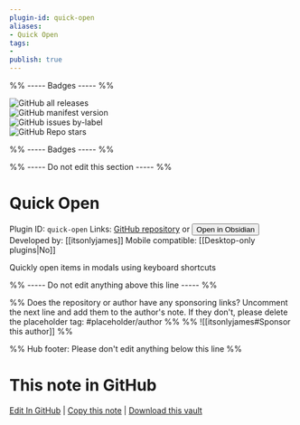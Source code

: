 ```yaml
---
plugin-id: quick-open
aliases:
- Quick Open
tags: 
- 
publish: true
---
```


%% ----- Badges ----- %%

![GitHub all releases](https://img.shields.io/github/downloads/itsonlyjames/obsidian-quick-open/total?color=573E7A&logo=github&style=for-the-badge)   
![GitHub manifest version](https://img.shields.io/github/manifest-json/v/itsonlyjames/obsidian-quick-open?color=573E7A&logo=github&style=for-the-badge)   
![GitHub issues by-label](https://img.shields.io/github/issues/itsonlyjames/obsidian-quick-open/help%20wanted?color=573E7A&logo=github&style=for-the-badge)   
![GitHub Repo stars](https://img.shields.io/github/stars/itsonlyjames/obsidian-quick-open?color=573E7A&logo=github&style=for-the-badge)

%% ----- Badges ----- %%

%% ----- Do not edit this section ----- %%

# Quick Open

Plugin ID: `quick-open`
Links: [GitHub repository](https://github.com/itsonlyjames/obsidian-quick-open) or [<button id=HH>Open in Obsidian</button>](obsidian://show-plugin?id=quick-open)
Developed by: [[itsonlyjames]]
Mobile compatible: [[Desktop-only plugins|No]]

Quickly open items in modals using keyboard shortcuts

%% ----- Do not edit anything above this line ----- %% 

%% Does the repository or author have any sponsoring links? Uncomment the next line and add them to the author's note. If they don't, please delete the placeholder tag: #placeholder/author %%
%% ![[itsonlyjames#Sponsor this author]] %%

%% Hub footer: Please don't edit anything below this line %%

# This note in GitHub

<span class="git-footer">[Edit In GitHub](https://github.dev/obsidian-community/obsidian-hub/blob/main/02%20-%20Community%20Expansions/02.05%20All%20Community%20Expansions/Plugins/quick-open.md "git-hub-edit-note") | [Copy this note](https://raw.githubusercontent.com/obsidian-community/obsidian-hub/main/02%20-%20Community%20Expansions/02.05%20All%20Community%20Expansions/Plugins/quick-open.md "git-hub-copy-note") | [Download this vault](https://github.com/obsidian-community/obsidian-hub/archive/refs/heads/main.zip "git-hub-download-vault") </span>

